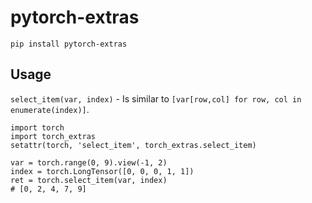 # pytorch-extras

`pip install pytorch-extras`

## Usage

`select_item(var, index)` - Is similar to `[var[row,col] for row, col in enumerate(index)]`.

    import torch
    import torch_extras
    setattr(torch, 'select_item', torch_extras.select_item)

    var = torch.range(0, 9).view(-1, 2)
    index = torch.LongTensor([0, 0, 0, 1, 1])
    ret = torch.select_item(var, index)
    # [0, 2, 4, 7, 9]
